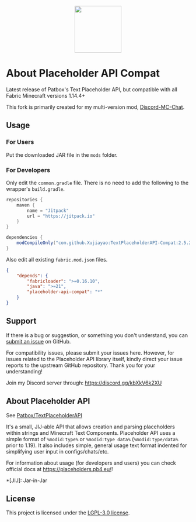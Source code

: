 <p align="center">
<img width=128 src="https://cdn.jsdelivr.net/gh/Xujiayao/TextPlaceholderAPI-Compat@master/icon.png">
</p>

# About Placeholder API Compat

Latest release of Patbox's Text Placeholder API, but compatible with all Fabric Minecraft versions 1.14.4+

This fork is primarily created for my multi-version mod, [Discord-MC-Chat](https://github.com/Xujiayao/Discord-MC-Chat).

## Usage

### For Users

Put the downloaded JAR file in the `mods` folder.

### For Developers

Only edit the `common.gradle` file. There is no need to add the following to the wrapper's `build.gradle`.

```groovy
repositories {
	maven {
		name = "Jitpack"
		url = "https://jitpack.io"
	}
}

dependencies {
	modCompileOnly("com.github.Xujiayao:TextPlaceholderAPI-Compat:2.5.2-compat.1")
}
```

Also edit all existing `fabric.mod.json` files.

```json
{
	"depends": {
		"fabricloader": ">=0.16.10",
		"java": ">=21",
		"placeholder-api-compat": "*"
	}
}
```

## Support

If there is a bug or suggestion, or something you don't understand, you can [submit an issue](https://github.com/Xujiayao/TextPlaceholderAPI-Compat/issues/new/choose) on GitHub.

For compatibility issues, please submit your issues here. However, for issues related to the Placeholder API library itself, kindly direct your issue reports to the upstream GitHub repository. Thank you for your understanding!

Join my Discord server through: https://discord.gg/kbXkV6k2XU

## About Placeholder API

See [Patbox/TextPlaceholderAPI](https://github.com/Patbox/TextPlaceholderAPI)

It's a small, JIJ-able API that allows creation and parsing placeholders within strings and Minecraft Text Components.
Placeholder API uses a simple format of `%modid:type%` or `%modid:type data%` (`%modid:type/data%` prior to 1.19).
It also includes simple, general usage text format indented for simplifying user input in configs/chats/etc.

For information about usage (for developers and users) you can check official docs at https://placeholders.pb4.eu/!

\*[JIJ]: Jar-in-Jar

## License

This project is licensed under the [LGPL-3.0 license](https://github.com/Xujiayao/TextPlaceholderAPI-Compat/blob/master/LICENSE).